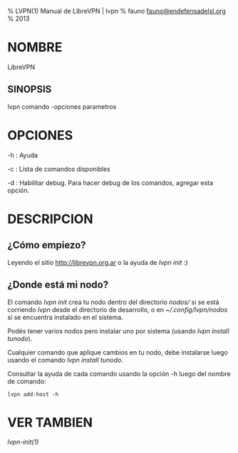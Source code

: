 % LVPN(1) Manual de LibreVPN | lvpn
% fauno <fauno@endefensadelsl.org>
% 2013

# NOMBRE

LibreVPN

## SINOPSIS

  lvpn comando -opciones parametros


# OPCIONES

-h
:    Ayuda

-c
:    Lista de comandos disponibles

-d
:    Habilitar debug.  Para hacer debug de los comandos, agregar esta
     opción.


# DESCRIPCION

## ¿Cómo empiezo?

Leyendo el sitio http://librevpn.org.ar o la ayuda de _lvpn init_ :)

## ¿Donde está mi nodo?

El comando _lvpn init_ crea tu nodo dentro del directorio _nodos/_
si se está corriendo _lvpn_ desde el directorio de desarrollo, o en
_~/.config/lvpn/nodos_ si se encuentra instalado en el sistema.

Podés tener varios nodos pero instalar uno por sistema (usando _lvpn
install tunodo_).

Cualquier comando que aplique cambios en tu nodo, debe instalarse luego
usando el comando _lvpn install tunodo_.

Consultar la ayuda de cada comando usando la opción -h luego del nombre
de comando:

	lvpn add-host -h


# VER TAMBIEN

_lvpn-init(1)_
